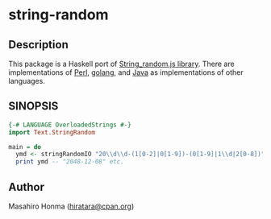 string-random
=============

## Description

This package is a Haskell port of [String_random.js library](https://github.com/cho45/String_random.js). There are implementations of [Perl](https://metacpan.org/pod/String::Random), [golang](https://github.com/Songmu/strrand), and [Java](https://github.com/moznion/java-random-string) as implementations of other languages.

## SINOPSIS

```haskell
{-# LANGUAGE OverloadedStrings #-}
import Text.StringRandom

main = do
  ymd <- stringRandomIO "20\\d\\d-(1[0-2]|0[1-9])-(0[1-9]|1\\d|2[0-8])"
  print ymd -- "2048-12-08" etc.
```

## Author

Masahiro Honma (<hiratara@cpan.org>)
